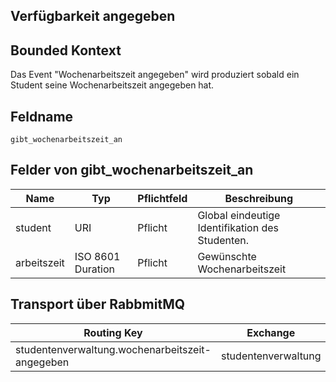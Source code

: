 ## Verfügbarkeit angegeben

## Bounded Kontext

Das Event "Wochenarbeitszeit angegeben" wird produziert sobald ein Student seine Wochenarbeitszeit angegeben hat.

## Feldname

`gibt_wochenarbeitszeit_an`

## Felder von gibt_wochenarbeitszeit_an

| Name | Typ  | Pflichtfeld  | Beschreibung  |
|---|---|---|---|
| student | URI | Pflicht  | Global eindeutige Identifikation des Studenten. |
| arbeitszeit | ISO 8601 Duration | Pflicht  | Gewünschte Wochenarbeitszeit |

## Transport über RabbmitMQ

| Routing Key  | Exchange  |
|---|---|
| studentenverwaltung.wochenarbeitszeit-angegeben | studentenverwaltung  |
